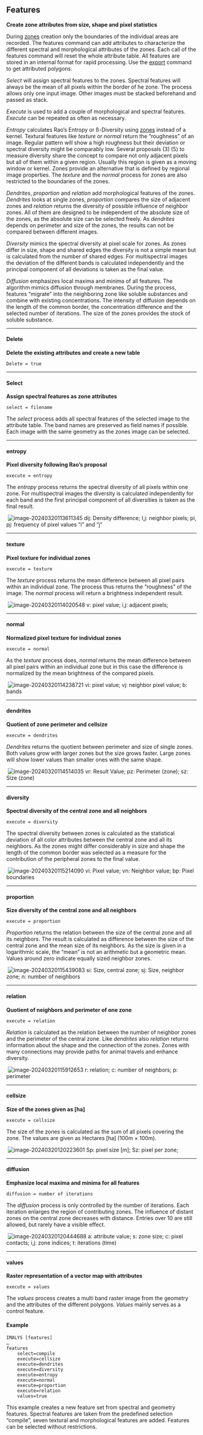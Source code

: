 ## Features

**Create zone attributes from size, shape and pixel statistics**

During [zones](7_Zones.md) creation only the boundaries of the individual areas are recorded. The features command can add attributes to characterize the different spectral and morphological attributes of the zones. Each call of the features command will reset the whole attribute table. All features are stored in an internal format for rapid processing. Use the [export]() command to get attributed polygons.

*Select* will assign spectral features to the zones. Spectral features will always be the mean of all pixels within the border of he zone. The process allows only one input image. Other images must be stacked beforehand and passed as stack. 

*Execute* is used to add a couple of morphological and spectral features. *Execute* can be repeated as often as necessary. 

*Entropy* calculates Rao’s Entropy or ß-Diversity using [zones](7_Zones.md) instead of a kernel. Textural features like *texture* or *normal* return the “roughness” of an image. Regular pattern will show a high roughness but their deviation or spectral diversity might be comparably low. Several proposals (3) (5) to measure diversity share the concept to compare not only adjacent pixels but all of them within a given region. Usually this region is given as a moving window or kernel. Zones provide an alternative that is defined by regional image properties. The *texture* and the *normal* process for zones are also restricted to the boundaries of the zones.

*Dendrites*, *proportion* and *relation* add morphological features of the zones. *Dendrites* looks at single zones, *proportion* compares the size of adjacent zones and *relation* returns the diversity of possible influence of neighbor zones. All of them are designed to be independent of the absolute size of the zones, as the absolute size can be selected freely. As *dendrites* depends on perimeter and size of the zones, the results can not be compared between different images.

*Diversity* mimics the spectral diversity at pixel scale for zones. As zones differ in size, shape and shared edges the diversity is not a simple mean but is calculated from the number of shared edges. For multispectral images the deviation of the different bands is calculated independently and the principal component of all deviations is taken as the final value. 

*Diffusion* emphasizes local maxima and minima of all features. The algorithm mimics diffusion through membranes. During the process, features “migrate” into the neighboring zone like soluble substances and combine with existing concentrations. The intensity of diffusion depends on the length of the common border, the concentration difference and the selected number of iterations. The size of the zones provides the stock of soluble substance.

------

#### Delete

**Delete the existing attributes and create a new table**

`Delete = true`

------

#### Select

**Assign spectral features as zone attributes**

`select = filename`

The *select* process adds all spectral features of the selected image to the attribute table. The band names are preserved as field names if possible. Each image with the same geometry as the zones image can be selected.

------

#### entropy

**Pixel diversity following Rao’s proposal**

`execute = entropy`

The *entropy* process returns the spectral diversity of all pixels within one zone. For multispectral images the diversity is calculated independently for each band and the first principal component of all diversities is taken as the final result.

​	![image-20240320113611345](/home/c7sepe2/ESIS/GitHub_Commands/8_entropy.png)	dij: Density difference; I,j: neighbor pixels; pi, pj: frequency of pixel values “i” and “j”

------

#### texture

**Pixel texture for individual zones**

`execute = texture`

The *texture* process returns the mean difference between all pixel pairs within an individual zone. The process thus returns the “roughness” of the image. The *normal* process will return a brightness independent result.

​	![image-20240320114020548](/home/c7sepe2/ESIS/GitHub_Commands/8_texture.png)	v: pixel value; i,j: adjacent pixels; 

------

#### normal

**Normalized pixel texture for individual zones**

`execute = normal`

As the *texture* process does, *normal* returns  the mean difference between all pixel pairs within an individual zone but in this case the difference is normalized by the mean brightness of the compared pixels. 

​	![image-20240320114238721](/home/c7sepe2/ESIS/GitHub_Commands/8_normal.png)	vi: pixel value; vj: neighbor pixel value; b: bands

------

#### dendrites

**Quotient of zone perimeter and cellsize**

`execute = dendrites`

*Dendrites* returns the quotient between perimeter and size of single zones. Both values grow with larger zones but the size grows faster. Large zones will show lower values than smaller ones with the same shape.

​	![image-20240320114514035](/home/c7sepe2/ESIS/GitHub_Commands/8_dendrites)	vr: Result Value; pz: Perimeter (zone); sz: Size (zone)

------

#### diversity

**Spectral diversity of the central zone and all neighbors**

`execute = diversity`

The spectral diversity between zones is calculated as the statistical deviation of all color attributes between the central zone and all its neighbors. As the zones might differ considerably in size and shape the length of the common border was selected as a measure for the contribution of the peripheral zones to the final value. 

​	![image-20240320115214090](/home/c7sepe2/ESIS/GitHub_Commands/8_diversity.png)	vi: Pixel value; vn: Neighbor value; bp: Pixel boundaries

------

#### proportion

**Size diversity of the central zone and all neighbors**

`execute = proportion`

*Proportion* returns the relation between the size of the central zone and all its neighbors. The result is calculated as difference between the size of the central zone and the mean size of its neighbors. As the size is given in a logarithmic scale, the “mean” is not an arithmetic but a geometric mean. Values around zero indicate equally sized neighbor zones. 

​	![image-20240320115439083](/home/c7sepe2/ESIS/GitHub_Commands/8_proporion.png)	si: Size, central zone; sj: Size, neighbor zone; n: number of neighbors

------

#### relation

**Quotient of neighbors and perimeter of one zone**

`execute = relation`

*Relation* is calculated as the relation between the number of neighbor zones and the perimeter of the central zone. Like *dendrites* also *relation* returns information about the shape and the connection of the zones. Zones with many connections may provide paths for animal travels and enhance diversity.

​	![image-20240320115912653](/home/c7sepe2/ESIS/GitHub_Commands/8_relation.png)	r: relation; c: number of neighbors; p: perimeter

------

#### cellsize

**Size of the zones given as [ha]**

`execute = cellsize`

The size of the zones is calculated as the sum of all pixels covering the zone. The values are given as Hectares [ha] (100m × 100m). 

​	![image-20240320120223601](/home/c7sepe2/ESIS/GitHub_Commands/8_sellsize.png)	Sp: pixel size [m]; Sz: pixel per zone; 

------

#### diffusion

**Emphasize local maxima and minima for all features**

`diffusion = number of iterations`

The *diffusion* process is only controlled by the number of iterations. Each iteration enlarges the region of contributing zones. The influence of distant zones on the central zone decreases with distance. Entries over 10 are still allowed, but rarely have a visible effect.

​	![image-20240320120444688](/home/c7sepe2/ESIS/GitHub_Commands/8_diffusion.png)	a: attribute value; s: zone size; c: pixel contacts; i,j: zone indices; t: iterations (time)

------

#### values

**Raster representation of a vector map with attributes**

`execute = values`

The *values* process creates a multi band raster image from the geometry and the attributes of the different polygons. *Values* mainly serves as a control feature. 

#### Example

```
IMALYS [features]
…
features
	select=compile
	execute=cellsize
	execute=dendrites
	execute=diversity
	execute=entropy
	execute=normal
	execute=proportion
	execute=relation
	values=true
```

This example creates a new feature set from spectral and geometry features. Spectral features are taken from the predefined selection “compile”, seven textural and morphological features are added. Features can be selected without restrictions.